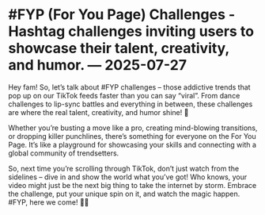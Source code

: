 # #FYP (For You Page) Challenges - Hashtag challenges inviting users to showcase their talent, creativity, and humor. — 2025-07-27

Hey fam! So, let’s talk about #FYP challenges – those addictive trends that pop up on our TikTok feeds faster than you can say “viral”. From dance challenges to lip-sync battles and everything in between, these challenges are where the real talent, creativity, and humor shine! 🌟

Whether you’re busting a move like a pro, creating mind-blowing transitions, or dropping killer punchlines, there’s something for everyone on the For You Page. It’s like a playground for showcasing your skills and connecting with a global community of trendsetters.

So, next time you’re scrolling through TikTok, don’t just watch from the sidelines – dive in and show the world what you’ve got! Who knows, your video might just be the next big thing to take the internet by storm. Embrace the challenge, put your unique spin on it, and watch the magic happen. #FYP, here we come! 🚀🔥